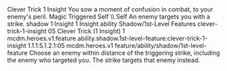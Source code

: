 <ability>
  <name>Clever Trick</name>
  <cost>1 Insight</cost>
  <flavor>You sow a moment of confusion in combat, to your enemy&apos;s peril.</flavor>
  <keywords>
    <keyword>Magic</keyword>
  </keywords>
  <type>Triggered</type>
  <distance>Self</distance>
  <target>\\ Self</target>
  <trigger>An enemy targets you with a strike.</trigger>
  <metadata>
    <class>shadow</class>
    <cost>1 Insight</cost>
    <cost_amount>1</cost_amount>
    <cost_resource>Insight</cost_resource>
    <feature_type>ability</feature_type>
    <file_dpath>Shadow/1st-Level Features</file_dpath>
    <item_id>clever-trick-1-insight</item_id>
    <item_index>05</item_index>
    <item_name>Clever Trick (1 Insight)</item_name>
    <level>1</level>
    <scc>mcdm.heroes.v1:feature.ability.shadow.1st-level-feature:clever-trick-1-insight</scc>
    <scdc>1.1.1:5.1.2.1:05</scdc>
    <source>mcdm.heroes.v1</source>
    <type>feature/ability/shadow/1st-level-feature</type>
  </metadata>
  <effects>
    <effect type="mundane">Choose an enemy within distance of the triggering strike, including the enemy who targeted you. The strike targets that enemy instead.</effect>
  </effects>
</ability>
